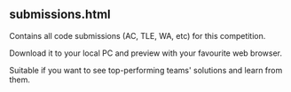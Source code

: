 ## submissions.html

Contains all code submissions (AC, TLE, WA, etc) for this competition. 

Download it to your local PC and preview with your favourite web browser. 

Suitable if you want to see top-performing teams' solutions and learn from them. 
